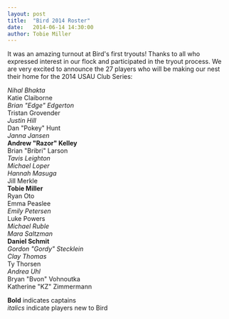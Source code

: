 ```yaml
---
layout: post
title:  "Bird 2014 Roster"
date:   2014-06-14 14:30:00
author: Tobie Miller
---
```


It was an amazing turnout at Bird's first tryouts! Thanks to all who expressed interest in our flock and participated in the tryout process. We are very excited to announce the 27 players who will be making our nest their home for the 2014 USAU Club Series:

<!--more-->

*Nihal Bhakta*<br/>
Katie Claiborne<br/>
*Brian "Edge" Edgerton*<br/>
Tristan Grovender<br/>
*Justin Hill*<br/>
Dan "Pokey" Hunt<br/>
*Janna Jansen*<br/>
**Andrew "Razor" Kelley**<br/>
Brian "Bribri" Larson<br/>
*Tavis Leighton*<br/>
*Michael Loper*<br/>
*Hannah Masuga*<br/>
Jill Merkle<br/>
**Tobie Miller**<br/>
Ryan Oto<br/>
Emma Peaslee<br/>
*Emily Petersen*<br/>
Luke Powers<br/>
*Michael Ruble*<br/>
*Mara Saltzman*<br/>
**Daniel Schmit**<br/>
*Gordon "Gordy" Stecklein*<br/>
*Clay Thomas*<br/>
Ty Thorsen<br/>
*Andrea Uhl*<br/>
Bryan "Bvon" Vohnoutka<br/>
Katherine "KZ" Zimmermann<br/>

**Bold** indicates captains<br/>
*italics* indicate players new to Bird